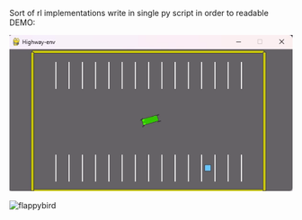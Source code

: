 Sort of rl implementations
write in single py script in order to readable
DEMO:

![flappybird](other/demo/parking.gif)

![flappybird](other/demo/flappybird.gif)
